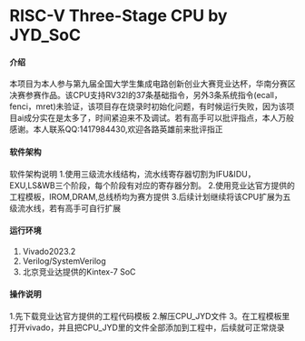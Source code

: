 # RISC-V Three-Stage CPU by JYD_SoC

#### 介绍
本项目为本人参与第九届全国大学生集成电路创新创业大赛竞业达杯，华南分赛区决赛参赛作品。该CPU支持RV32I的37条基础指令，另外3条系统指令(ecall，fenci，mret)未验证，该项目存在烧录时初始化问题，有时候运行失败，因为该项目ai成分实在是太多了，时间紧迫来不及调试。若有高手可以批评指点，本人万般感谢。本人联系QQ:1417984430,欢迎各路英雄前来批评指正

#### 软件架构
软件架构说明
1.使用三级流水线结构，流水线寄存器切割为IFU&IDU，EXU,LS&WB三个阶段，每个阶段有对应的寄存器分割。
2.使用竞业达官方提供的工程模板，IROM,DRAM,总线桥均为赛方提供
3.后续计划继续将该CPU扩展为五级流水线，若有高手可自行扩展
#### 运行环境
1.  Vivado2023.2
2.  Verilog/SystemVerilog
3.  北京竞业达提供的Kintex-7 SoC
#### 操作说明
1.先下载竞业达官方提供的工程代码模板
2.解压CPU_JYD文件
3。在工程模板里打开vivado，并且把CPU_JYD里的文件全部添加到工程中，后续就可正常烧录
